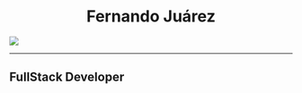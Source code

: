 <div align="center">
<h1 text-align="center" color="red">Fernando Juárez</h1>  
</div>
<img src="https://firebasestorage.googleapis.com/v0/b/personal-images-9427d.appspot.com/o/Portada%20de%20LinkedIn%201584x396%20px.png?alt=media&token=0a52c1cc-214d-47aa-838e-a4212f7a3e6e">
<hr>
<h2>FullStack Developer</h2>
<!--
**niico995/niico995** is a ✨ _special_ ✨ repository because its `README.md` (this file) appears on your GitHub profile.

Here are some ideas to get you started:

- 🔭 I’m currently working on ...
- 🌱 I’m currently learning ...
- 👯 I’m looking to collaborate on ...
- 🤔 I’m looking for help with ...
- 💬 Ask me about ...
- 📫 How to reach me: ...
- 😄 Pronouns: ...
- ⚡ Fun fact: ...
-->
